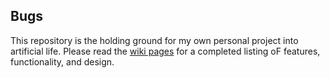 ## Bugs
This repository is the holding ground for my own personal project into artificial life. Please read the [wiki pages](https://github.com/Chippers255/bugs/wiki/) for a completed listing oF features, functionality, and design. 
